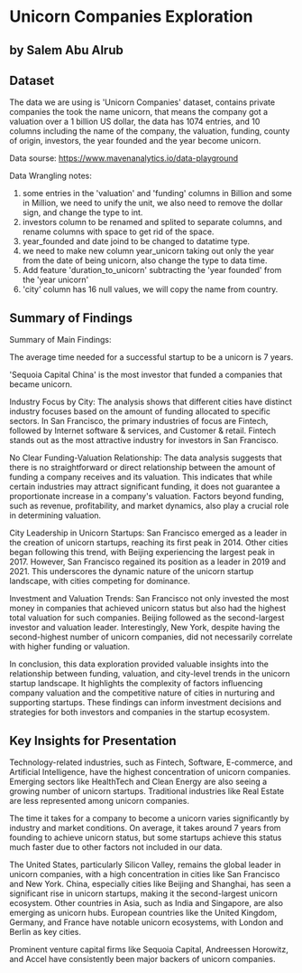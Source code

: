 # Unicorn Companies Exploration
## by Salem Abu Alrub


## Dataset

 The data we are using is 'Unicorn Companies' dataset, contains private companies the took the name unicorn, that means the company got a valuation over a 1 billion US dollar, the data has 1074 entries, and 10 columns including the name of the company, the valuation, funding, county of origin, investors, the year founded and the year become unicorn.

 Data sourse: https://www.mavenanalytics.io/data-playground

 Data Wrangling notes:

1. some entries in the 'valuation' and 'funding' columns in Billion and some in Million, we need to unify the unit, we also need to remove the dollar sign, and change the type to int.
2. investors column to be renamed and splited to separate columns, and rename columns with space to get rid of the space.
3. year_founded and date joind to be changed to datatime type.
4. we need to make new column year_unicorn taking out only the year from the date of being unicorn, also change the type to data time.
5. Add feature 'duration_to_unicorn' subtracting the 'year founded' from the 'year unicorn'
6. 'city' column has 16 null values, we will copy the name from country.


## Summary of Findings

Summary of Main Findings:

The average time needed for a successful startup to be a unicorn is 7 years.

'Sequoia Capital China' is the most investor that funded a companies that became unicorn.

Industry Focus by City: The analysis shows that different cities have distinct industry focuses based on the amount of funding allocated to specific sectors. In San Francisco, the primary industries of focus are Fintech, followed by Internet software & services, and Customer & retail. Fintech stands out as the most attractive industry for investors in San Francisco.

No Clear Funding-Valuation Relationship: The data analysis suggests that there is no straightforward or direct relationship between the amount of funding a company receives and its valuation. This indicates that while certain industries may attract significant funding, it does not guarantee a proportionate increase in a company's valuation. Factors beyond funding, such as revenue, profitability, and market dynamics, also play a crucial role in determining valuation.

City Leadership in Unicorn Startups: San Francisco emerged as a leader in the creation of unicorn startups, reaching its first peak in 2014. Other cities began following this trend, with Beijing experiencing the largest peak in 2017. However, San Francisco regained its position as a leader in 2019 and 2021. This underscores the dynamic nature of the unicorn startup landscape, with cities competing for dominance.

Investment and Valuation Trends: San Francisco not only invested the most money in companies that achieved unicorn status but also had the highest total valuation for such companies. Beijing followed as the second-largest investor and valuation leader. Interestingly, New York, despite having the second-highest number of unicorn companies, did not necessarily correlate with higher funding or valuation.

In conclusion, this data exploration provided valuable insights into the relationship between funding, valuation, and city-level trends in the unicorn startup landscape. It highlights the complexity of factors influencing company valuation and the competitive nature of cities in nurturing and supporting startups. These findings can inform investment decisions and strategies for both investors and companies in the startup ecosystem.




## Key Insights for Presentation


Technology-related industries, such as Fintech, Software, E-commerce, and Artificial Intelligence, have the highest concentration of unicorn companies.
Emerging sectors like HealthTech and Clean Energy are also seeing a growing number of unicorn startups.
Traditional industries like Real Estate are less represented among unicorn companies.


The time it takes for a company to become a unicorn varies significantly by industry and market conditions.
On average, it takes around 7 years from founding to achieve unicorn status, but some startups achieve this status much faster due to other factors not included in our data.


The United States, particularly Silicon Valley, remains the global leader in unicorn companies, with a high concentration in cities like San Francisco and New York.
China, especially cities like Beijing and Shanghai, has seen a significant rise in unicorn startups, making it the second-largest unicorn ecosystem.
Other countries in Asia, such as India and Singapore, are also emerging as unicorn hubs.
European countries like the United Kingdom, Germany, and France have notable unicorn ecosystems, with London and Berlin as key cities.


Prominent venture capital firms like Sequoia Capital, Andreessen Horowitz, and Accel have consistently been major backers of unicorn companies.
